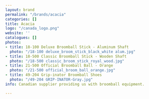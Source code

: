 ```yaml
---
layout: brand
permalink: "/brands/acacia"
categories: []
title: Acacia
logo: "/canada_logo.png"
website: ''
catalogues: []
photos:
- title: 18-100 Deluxe Broomball Stick - Aluminum Shaft
  photo: "/18-100 deluxe_broom_stick_black_white alum.jpg"
- title: 18-500 Classic Broomball Stick - Wooden Shaft
  photo: "/18-500 classic_broom_stick_royal_wood.jpg"
- title: 21-500 Official Broomball Ball - Orange
  photo: "/21-500 official_broom_ball_orange.jpg"
- title: 49-204 Grip-inator Broomball Shoes
  photo: "/49-204 GRIP-INATOR-Gray.jpg"
info: Canadian supplier providing us with broomball equipment.

---
```


